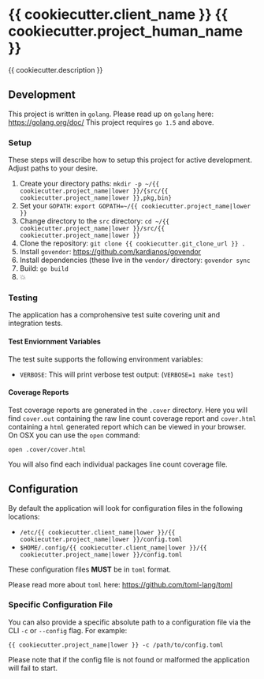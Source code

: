 # {{ cookiecutter.client_name }} {{ cookiecutter.project_human_name }}

{{ cookiecutter.description }}

## Development

This project is written in `golang`. Please read up on `golang` here: https://golang.org/doc/
This project requires `go 1.5` and above.

### Setup

These steps will describe how to setup this project for active development. Adjust paths to your desire.

1. Create your directory paths: `mkdir -p ~/{{ cookiecutter.project_name|lower }}/{src/{{ cookiecutter.project_name|lower }},pkg,bin}`
2. Set your `GOPATH`: `export GOPATH=~/{{ cookiecutter.project_name|lower }}`
3. Change directory to the `src` directory: `cd ~/{{ cookiecutter.project_name|lower }}/src/{{ cookiecutter.project_name|lower }}`
4. Clone the repository: `git clone {{ cookiecutter.git_clone_url }} .`
5. Install `govendor`: https://github.com/kardianos/govendor
6. Install dependencies (these live in the `vendor/` directory: `govendor sync`
8. Build: `go build`
9. 💥

### Testing

The application has a comprohensive test suite covering unit and integration tests.

#### Test Enviornment Variables

The test suite supports the following environment variables:

* `VERBOSE`: This will print verbose test output: (`VERBOSE=1 make test`)

#### Coverage Reports

Test coverage reports are generated in the `.cover` directory. Here you will find
`cover.out` containing the raw line count coverage report and `cover.html` containing
a `html` generated report which can be viewed in your browser. On OSX you can use the
`open` command:

```
open .cover/cover.html
```

You will also find each individual packages line count coverage file.

## Configuration

By default the application will look for configuration files in the following locations:

* `/etc/{{ cookiecutter.client_name|lower }}/{{ cookiecutter.project_name|lower }}/config.toml`
* `$HOME/.config/{{ cookiecutter.client_name|lower }}/{{ cookiecutter.project_name|lower }}/config.toml`

These configuration files **MUST** be in `toml` format.

Please read more about `toml` here: https://github.com/toml-lang/toml

### Specific Configuration File

You can also provide a specific absolute path to a configuration file via
the CLI `-c` or `--config` flag. For example:

```
{{ cookiecutter.project_name|lower }} -c /path/to/config.toml
```

Please note that if the config file is not found or malformed the application
will fail to start.
